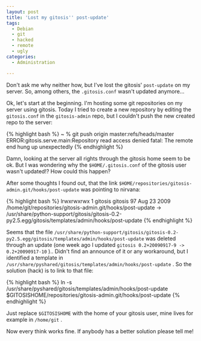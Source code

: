 ```yaml
---
layout: post
title: 'Lost my gitosis'' post-update'
tags:
  - Debian
  - git
  - hacked
  - remote
  - ugly
categories:
  - Administration

---
```


Don't ask me why neither how, but I've lost the gitosis'  `post-update`  on my server. So, among others, the  `.gitosis.conf`  wasn't updated anymore...


Ok, let's start at the beginning. I'm hosting some git repositories on my server using gitosis. Today I tried to create a new repository by editing the  `gitosis.conf`  in the  `gitosis-admin`  repo, but I couldn't push the new created repo to the server:



{% highlight bash %}
~ % git push origin master:refs/heads/master
ERROR:gitosis.serve.main:Repository read access denied
fatal: The remote end hung up unexpectedly
{% endhighlight %}



Damn, looking at the server all rights through the gitosis home seem to be ok. But I was wondering why the  `$HOME/.gitosis.conf`  of the gitosis user wasn't updated!? How could this happen?

After some thoughts I found out, that the link  `$HOME/repositories/gitosis-admin.git/hooks/post-update`  was pointing to nirvana:



{% highlight bash %}
lrwxrwxrwx 1 gitosis gitosis 97 Aug 23  2009 /home/git/repositories/gitosis-admin.git/hooks/post-update -> /usr/share/python-support/gitosis/gitosis-0.2-py2.5.egg/gitosis/templates/admin/hooks/post-update
{% endhighlight %}



Seems that the file  `/usr/share/python-support/gitosis/gitosis-0.2-py2.5.egg/gitosis/templates/admin/hooks/post-update`  was deleted through an update (one week ago I updated  `gitosis 0.2+20090917-9 -> 0.2+20090917-10` ).. Didn't find an announce of it or any workaround, but I identified a template in  `/usr/share/pyshared/gitosis/templates/admin/hooks/post-update` . So the solution (hack) is to link to that file:



{% highlight bash %}
ln -s /usr/share/pyshared/gitosis/templates/admin/hooks/post-update $GITOSISHOME/repositories/gitosis-admin.git/hooks/post-update
{% endhighlight %}



Just replace  `$GITOSISHOME`  with the home of your gitosis user, mine lives for example in  `/home/git` .

Now every think works fine. If anybody has a better solution please tell me!

